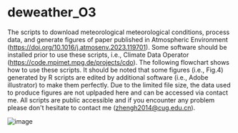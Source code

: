 # deweather_O3
The scripts to download meteorological meteorological conditions, process data, and generate figures of paper published in Atmospheric Environment (https://doi.org/10.1016/j.atmosenv.2023.119701). Some software should be installed prior to use these scripts, i.e., Climate Data Operator (https://code.mpimet.mpg.de/projects/cdo).
The following flowchart shows how to use these scripts. It should be noted that some figures (i.e., Fig.4) generated by R scripts are edited by additional software (i.e., Adobe illustrator) to make them perfectly. 
Due to the limited file size, the data used to produce figures are not uplpaded here and can be accessed via contact me.
All scripts are public accessible and if you encounter any problem please don't hesitate to contact me (zhengh2014@cug.edu.cn).

![image](https://user-images.githubusercontent.com/53112203/225270376-9ad0bd90-c71d-4e98-84eb-cd3688007919.jpeg)

